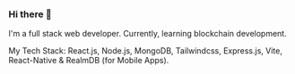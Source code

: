 ### Hi there 👋

I'm a full stack web developer. Currently, learning blockchain development.

My Tech Stack: React.js, Node.js, MongoDB, Tailwindcss, Express.js, Vite, React-Native & RealmDB (for Mobile Apps).
<!--
**rekredhead/rekredhead** is a ✨ _special_ ✨ repository because its `README.md` (this file) appears on your GitHub profile.

Here are some ideas to get you started:

- 🔭 I’m currently working on ...
- 🌱 I’m currently learning ...
- 👯 I’m looking to collaborate on ...
- 🤔 I’m looking for help with ...
- 💬 Ask me about ...
- 📫 How to reach me: ...
- 😄 Pronouns: ...
- ⚡ Fun fact: ...
-->
